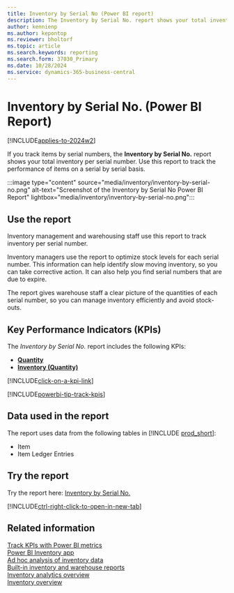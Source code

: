 ```yaml
---
title: Inventory by Serial No (Power BI report)
description: The Inventory by Serial No. report shows your total inventory broken down per serial number.
author: kennienp
ms.author: kepontop
ms.reviewer: bholtorf
ms.topic: article
ms.search.keywords: reporting
ms.search.form: 37030_Primary
ms.date: 10/28/2024
ms.service: dynamics-365-business-central
---
```


# Inventory by Serial No. (Power BI Report)

[!INCLUDE[applies-to-2024w2](includes/applies-to-2024w2.md)]

If you track items by serial numbers, the **Inventory by Serial No.** report shows your total inventory per serial number. Use this report to track the performance of items on a serial by serial basis.

:::image type="content" source="media/inventory/inventory-by-serial-no.png" alt-text="Screenshot of the Inventory by Serial No Power BI Report" lightbox="media/inventory/inventory-by-serial-no.png":::

## Use the report

Inventory management and warehousing staff use this report to track inventory per serial number.

Inventory managers use the report to optimize stock levels for each serial number. This information can help identify slow moving inventory, so you can take corrective action. It can also help you find serial numbers that are due to expire.

The report gives warehouse staff a clear picture of the quantities of each serial number, so you can manage inventory efficiently and avoid stock-outs.

## Key Performance Indicators (KPIs)

The *Inventory by Serial No.* report includes the following KPIs:

- [**Quantity**](inventory-powerbi-kpis.md#quantity)
- [**Inventory (Quantity)**](inventory-powerbi-kpis.md#inventory-quantity)

[!INCLUDE[click-on-a-kpi-link](includes/click-on-a-kpi-link.md)] 

[!INCLUDE[powerbi-tip-track-kpis](includes/powerbi-tip-track-kpis.md)] 


## Data used in the report

The report uses data from the following tables in [!INCLUDE [prod_short](includes/prod_short.md)]:

- Item
- Item Ledger Entries

## Try the report

Try the report here: [Inventory by Serial No.](https://businesscentral.dynamics.com?page=37030)

[!INCLUDE[ctrl-right-click-to-open-in-new-tab](includes/ctrl-right-click-to-open-in-new-tab.md)]

## Related information

[Track KPIs with Power BI metrics](track-kpis-with-power-bi-metrics.md)  
[Power BI Inventory app](inventory-powerbi-app.md)  
[Ad hoc analysis of inventory data](ad-hoc-analysis-inventory.md)  
[Built-in inventory and warehouse reports](inventory-WMS-reports.md)  
[Inventory analytics overview](inventory-analytics-overview.md)  
[Inventory overview](inventory-manage-inventory.md)

